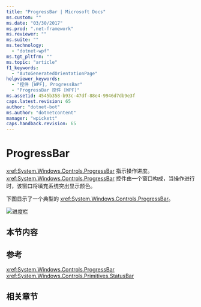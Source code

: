```yaml
---
title: "ProgressBar | Microsoft Docs"
ms.custom: ""
ms.date: "03/30/2017"
ms.prod: ".net-framework"
ms.reviewer: ""
ms.suite: ""
ms.technology: 
  - "dotnet-wpf"
ms.tgt_pltfrm: ""
ms.topic: "article"
f1_keywords: 
  - "AutoGeneratedOrientationPage"
helpviewer_keywords: 
  - "控件 [WPF], ProgressBar"
  - "ProgressBar 控件 [WPF]"
ms.assetid: 4545b358-b93c-47df-88e4-9946d7db9e3f
caps.latest.revision: 65
author: "dotnet-bot"
ms.author: "dotnetcontent"
manager: "wpickett"
caps.handback.revision: 65
---
```

# ProgressBar
<xref:System.Windows.Controls.ProgressBar> 指示操作进度。  <xref:System.Windows.Controls.ProgressBar> 控件由一个窗口构成，当操作进行时，该窗口将填充系统突出显示颜色。  
  
 下图显示了一个典型的 <xref:System.Windows.Controls.ProgressBar>。  
  
 ![进度栏](../../../../docs/framework/wpf/controls/media/ss-ctl-progressbar.png "SS\_CTL\_progressbar")  
  
## 本节内容  
  
## 参考  
 <xref:System.Windows.Controls.ProgressBar>  
 <xref:System.Windows.Controls.Primitives.StatusBar>  
  
## 相关章节